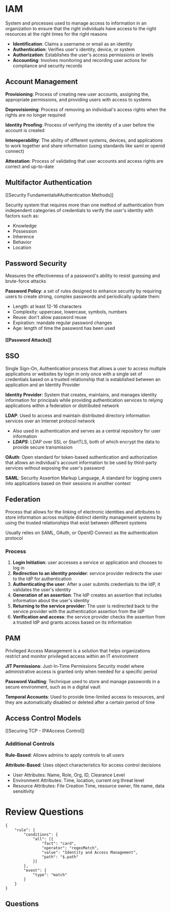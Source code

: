 # IAM 

System and processes used to manage access to information in an organization to ensure that the right individuals have access to the right resources at the right times for the right reasons

- **Identification**: Claims a username or email as an identity
- **Authentication**: Verifies user's identity, device, or system
- **Authorization**: Establishes the user's access permissions or levels
- **Accounting**: Involves monitoring and recording user actions for compliance and security records

## Account Management

**Provisioning**: Process of creating new user accounts, assigning the, appropriate permissions, and providing users with access to systems

**Deprovisioning**: Process of removing an individual's access rights when the rights are no longer required

**Identity Proofing**: Process of verifying the identity of a user before the account is created

**Interoperability**: The ability of different systems, devices, and applications to work together and share information (using standards like saml or openid connect)

**Attestation**: Process of validating that user accounts and access rights are correct and up-to-date 

## Multifactor Authentication

[[Security Fundamentals#Authentication Methods]]

Security system that requires more than one method of authentication from independent categories of credentials to verify the user's identity with factors such as:
- Knowledge
- Possession
- Inherence
- Behavior
- Location

## Password Security

Measures the effectiveness of a password's ability to resist guessing and brute-force attacks

**Password Policy**: a set of rules designed to enhance security by requiring users to create strong, complex passwords and periodically update them:
- Length: at least 12-16 characters
- Complexity: uppercase, lowercase, symbols, numbers
- Reuse: don't allow password reuse
- Expiration: mandate regular password changes
- Age: length of time the password has been used
#### [[Password Attacks]]
## SSO

Single Sign-On, Authentication process that allows a user to access multiple applications or websites by login in only once with a single set of credentials based on a trusted relationship that is established between an application and an Identity Provider

**Identity Provider**: System that creates, maintains, and manages identity information for principals while providing authentication services to relying applications within a federation or distributed network

**LDAP**: Used to access and maintain distributed directory information services over an Internet protocol network
- Also used in authentication and serves as a central repository for user information
- ***LDAPS***: LDAP over SSL or StartTLS, both of which encrypt the data to provide secure transmission

**OAuth**: Open standard for token-based authentication and authorization that allows an individual's account information to be used by third-party services without exposing the user's password

**SAML**: Security Assertion Markup Language, A standard for logging users into applications based on their sessions in another context
## Federation

Process that allows for the linking of electronic identities and attributes to store information across multiple distinct identity management systems by using the trusted relationships that exist between different systems

Usually relies on SAML, OAuth, or OpenID Connect as the authentication protocol
### Process

1. **Login Initiation**: user accesses a service or application and chooses to log in
2. **Redirection to an identity provider**: service provider redirects the user to the IdP for authentication
3. **Authenticating the user**: After a user submits credentials to the IdP, it validates the user's identity
4. **Generation of an assertion**: The IdP creates an assertion that includes information about the user's identity
5. **Returning to the service provider**: The user is redirected back to the service provider with the authentication assertion from the IdP
6. **Verification and access**: the service provider checks the assertion from a trusted IdP and grants access based on its information

## PAM

Privileged Access Management is a solution that helps organizations restrict and monitor privileged access within an IT environment

**JIT Permissions**: Just-In-Time Permissions Security model where administrative access is granted only when needed for a specific period

**Password Vaulting**: Technique used to store and manage passwords in a secure environment, such as in a digital vault

**Temporal Accounts**: Used to provide time-limited access to resources, and they are automatically disabled or deleted after a certain period of time

## Access Control Models

[[Securing TCP - IP#Access Control]]

### Additional Controls

**Rule-Based**: Allows admins to apply controls to all users

**Attribute-Based**: Uses object characteristics for access control decisions
- User Attributes: Name, Role, Org, ID, Clearance Level
- Environment Attributes: Time, location, current org threat level
- Resource Attributes: File Creation Time, resource owner, file name, data sensitivity
# Review Questions

```aosr-deck-config
{
	"rule": {
		"conditions": {
			"all": [{
				"fact": "card",
				"operator": "regexMatch",
				"value": "Identity and Access Management",
				"path": "$.path"
			}]
		},
		"event": {
			"type": "match"
		}
	}
}
```

## Questions

